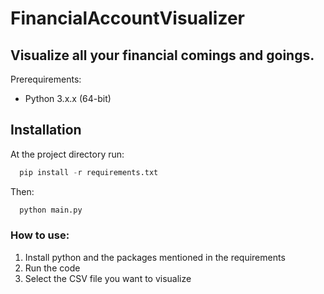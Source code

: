 # FinancialAccountVisualizer
## Visualize all your financial comings and goings. 
Prerequirements:
- Python 3.x.x (64-bit)
## Installation
At the project directory run:
```python
  pip install -r requirements.txt
```
Then:
```python
  python main.py
```
### How to use:
1. Install python and the packages mentioned in the requirements
2. Run the code
3. Select the CSV file you want to visualize
